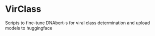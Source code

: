 # VirClass
Scripts to fine-tune DNAbert-s for viral class determination and upload models to huggingface
